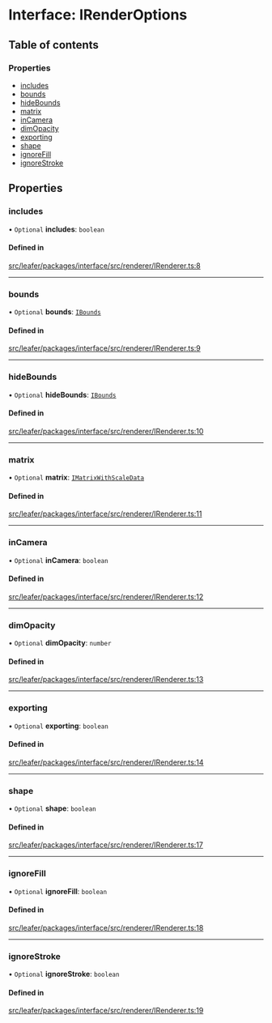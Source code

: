 # Interface: IRenderOptions

## Table of contents

### Properties

- [includes](IRenderOptions.md#includes)
- [bounds](IRenderOptions.md#bounds)
- [hideBounds](IRenderOptions.md#hidebounds)
- [matrix](IRenderOptions.md#matrix)
- [inCamera](IRenderOptions.md#incamera)
- [dimOpacity](IRenderOptions.md#dimopacity)
- [exporting](IRenderOptions.md#exporting)
- [shape](IRenderOptions.md#shape)
- [ignoreFill](IRenderOptions.md#ignorefill)
- [ignoreStroke](IRenderOptions.md#ignorestroke)

## Properties

### includes

• `Optional` **includes**: `boolean`

#### Defined in

[src/leafer/packages/interface/src/renderer/IRenderer.ts:8](https://github.com/leaferjs/leafer/blob/d3ec2c9bd49557a0d74aae684f8e3d3d557af194/packages/interface/src/renderer/IRenderer.ts#L8)

___

### bounds

• `Optional` **bounds**: [`IBounds`](IBounds.md)

#### Defined in

[src/leafer/packages/interface/src/renderer/IRenderer.ts:9](https://github.com/leaferjs/leafer/blob/d3ec2c9bd49557a0d74aae684f8e3d3d557af194/packages/interface/src/renderer/IRenderer.ts#L9)

___

### hideBounds

• `Optional` **hideBounds**: [`IBounds`](IBounds.md)

#### Defined in

[src/leafer/packages/interface/src/renderer/IRenderer.ts:10](https://github.com/leaferjs/leafer/blob/d3ec2c9bd49557a0d74aae684f8e3d3d557af194/packages/interface/src/renderer/IRenderer.ts#L10)

___

### matrix

• `Optional` **matrix**: [`IMatrixWithScaleData`](IMatrixWithScaleData.md)

#### Defined in

[src/leafer/packages/interface/src/renderer/IRenderer.ts:11](https://github.com/leaferjs/leafer/blob/d3ec2c9bd49557a0d74aae684f8e3d3d557af194/packages/interface/src/renderer/IRenderer.ts#L11)

___

### inCamera

• `Optional` **inCamera**: `boolean`

#### Defined in

[src/leafer/packages/interface/src/renderer/IRenderer.ts:12](https://github.com/leaferjs/leafer/blob/d3ec2c9bd49557a0d74aae684f8e3d3d557af194/packages/interface/src/renderer/IRenderer.ts#L12)

___

### dimOpacity

• `Optional` **dimOpacity**: `number`

#### Defined in

[src/leafer/packages/interface/src/renderer/IRenderer.ts:13](https://github.com/leaferjs/leafer/blob/d3ec2c9bd49557a0d74aae684f8e3d3d557af194/packages/interface/src/renderer/IRenderer.ts#L13)

___

### exporting

• `Optional` **exporting**: `boolean`

#### Defined in

[src/leafer/packages/interface/src/renderer/IRenderer.ts:14](https://github.com/leaferjs/leafer/blob/d3ec2c9bd49557a0d74aae684f8e3d3d557af194/packages/interface/src/renderer/IRenderer.ts#L14)

___

### shape

• `Optional` **shape**: `boolean`

#### Defined in

[src/leafer/packages/interface/src/renderer/IRenderer.ts:17](https://github.com/leaferjs/leafer/blob/d3ec2c9bd49557a0d74aae684f8e3d3d557af194/packages/interface/src/renderer/IRenderer.ts#L17)

___

### ignoreFill

• `Optional` **ignoreFill**: `boolean`

#### Defined in

[src/leafer/packages/interface/src/renderer/IRenderer.ts:18](https://github.com/leaferjs/leafer/blob/d3ec2c9bd49557a0d74aae684f8e3d3d557af194/packages/interface/src/renderer/IRenderer.ts#L18)

___

### ignoreStroke

• `Optional` **ignoreStroke**: `boolean`

#### Defined in

[src/leafer/packages/interface/src/renderer/IRenderer.ts:19](https://github.com/leaferjs/leafer/blob/d3ec2c9bd49557a0d74aae684f8e3d3d557af194/packages/interface/src/renderer/IRenderer.ts#L19)
